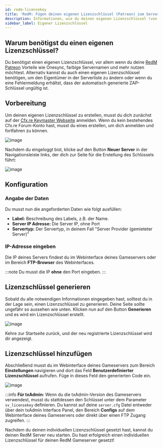 ```yaml
---
id: redm-licensekey
title: 'RedM: Fügen deinen eigenen Lizenzschlüssel (Patreon) zum Server hinzu'
description: Informationen, wie du deinen eigenen Lizenzschlüssel (von Patreon) erstellen und zu deinem FiveM Server von ZAP-Hosting hinzufügen kannst - ZAP-Hosting.com Dokumentation
sidebar_label: Eigener Lizenzschlüssel
---
```


## Warum benötigst du einen eigenen Lizenzschlüssel?

Du benötigst einen eigenen Lizenzschlüssel, vor allem wenn du deine [RedM Patreon](https://www.patreon.com/fivem/posts) Vorteile wie Onesync, farbige Servernamen und mehr nutzen möchtest. Alternativ kannst du auch einen eigenen Lizenzschlüssel benötigen, um den Eigentümer in der Serverliste zu ändern oder wenn du eine Fehlermeldung erhältst, dass der automatisch generierte ZAP-Schlüssel ungültig ist.



## Vorbereitung

Um deinen eigenen Lizenzschlüssel zu erstellen, musst du dich zunächst auf der [Cfx.re Keymaster Webseite](https://keymaster.fivem.net) anmelden. Wenn du kein bestehendes Cfx.re Forum-Konto hast, musst du eines erstellen, um dich anmelden und fortfahren zu können.

![image](https://github.com/zaphosting/docs/assets/42719082/4c5bd4d9-ea1a-49aa-b70c-b5d7f07682c2)

Nachdem du eingeloggt bist, klicke auf den Button **Neuer Server** in der Navigationsleiste links, der dich zur Seite für die Erstellung des Schlüssels führt:

![image](https://github.com/zaphosting/docs/assets/42719082/8562c10c-3453-4fb8-bb1f-ed65219580a9)

## Konfiguration

### Angabe der Daten

Du musst nun die angeforderten Daten wie folgt ausfüllen:

- **Label:** Beschreibung des Labels, z.B. der Name.
- **Server IP Adresse:** Die Server IP, ohne Port
- **Servertyp:** Der Servertyp, in deinem Fall "Server Provider (gemieteter Server)"

### IP-Adresse eingeben

Die IP deines Servers findest du im Webinterface deines Gameservers oder im Bereich **FTP-Browser** des Webinterfaces.

:::note
Du musst die IP **ohne** den Port eingeben.
:::



## Lizenzschlüssel generieren

Sobald du alle notwendigen Informationen eingegeben hast, solltest du in der Lage sein, einen Lizenzschlüssel zu generieren. Deine Seite sollte ungefähr so aussehen wie unten. Klicken nun auf den Button **Generieren** und es wird ein Lizenzschlüssel erstellt.

![image](https://github.com/zaphosting/docs/assets/42719082/5a543db9-e604-451f-9426-52c986fd61d2)

Kehre zur Startseite zurück, und der neu registrierte Lizenzschlüssel wird dir angezeigt.



## Lizenzschlüssel hinzufügen

Abschließend musst du im Webinterface deines Gameservers zum Bereich **Einstellungen** navigieren und dort das Feld **Benutzerdefinierter Lizenzschlüssel** aufrufen. Füge in dieses Feld den generierten Code ein.

![image](https://github.com/zaphosting/docs/assets/42719082/5e2f3fce-0f34-4401-8003-ecdcd1e175ce)

:::info
**Für txAdmin:**
Wenn du die txAdmin-Version des Gameservers verwendest, musst du stattdessen den Schlüssel unter dem Parameter `sv_licensekey` definieren. Du kannst auf deine `server.cfg` Datei entweder über dein txAdmin Interface Panel, den Bereich **Configs** auf dem Webinterface deines Gameservers oder direkt über einen FTP Zugang zugreifen.
:::

Nachdem du deinen individuellen Lizenzschlüssel gesetzt hast, kannst du deinen RedM Server neu starten. Du hast erfolgreich einen individuellen Lizenzschlüssel für deinen RedM Gameserver gesetzt!